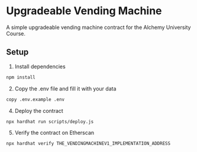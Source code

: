 # Upgradeable Vending Machine

A simple upgradeable vending machine contract for the Alchemy University Course.

## Setup

1. Install dependencies

```bash
npm install
```

2. Copy the .env file and fill it with your data

```bash
copy .env.example .env
```

4. Deploy the contract

```bash
npx hardhat run scripts/deploy.js
```

5. Verify the contract on Etherscan

```bash
npx hardhat verify THE_VENDINGMACHINEV1_IMPLEMENTATION_ADDRESS
```

